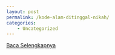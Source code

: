 ```yaml
---
layout: post
permalink: /kode-alam-ditinggal-nikah/
categories:
    - Uncategorized
---
```


[Baca Selengkapnya](/10)